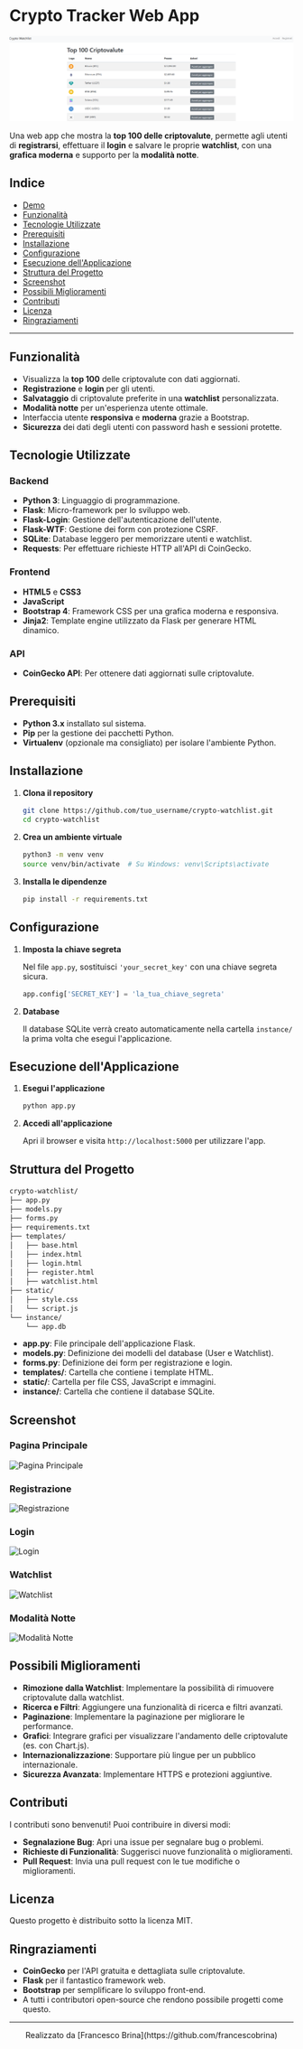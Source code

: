 # Crypto Tracker Web App

![Crypto Tracker](crypto.png) 

Una web app che mostra la **top 100 delle criptovalute**, permette agli utenti di **registrarsi**, effettuare il **login** e salvare le proprie **watchlist**, con una **grafica moderna** e supporto per la **modalità notte**.

## Indice

- [Demo](#demo)
- [Funzionalità](#funzionalità)
- [Tecnologie Utilizzate](#tecnologie-utilizzate)
- [Prerequisiti](#prerequisiti)
- [Installazione](#installazione)
- [Configurazione](#configurazione)
- [Esecuzione dell'Applicazione](#esecuzione-dellapplicazione)
- [Struttura del Progetto](#struttura-del-progetto)
- [Screenshot](#screenshot)
- [Possibili Miglioramenti](#possibili-miglioramenti)
- [Contributi](#contributi)
- [Licenza](#licenza)
- [Ringraziamenti](#ringraziamenti)

---

## Funzionalità

- Visualizza la **top 100** delle criptovalute con dati aggiornati.
- **Registrazione** e **login** per gli utenti.
- **Salvataggio** di criptovalute preferite in una **watchlist** personalizzata.
- **Modalità notte** per un'esperienza utente ottimale.
- Interfaccia utente **responsiva** e **moderna** grazie a Bootstrap.
- **Sicurezza** dei dati degli utenti con password hash e sessioni protette.

## Tecnologie Utilizzate

### Backend

- **Python 3**: Linguaggio di programmazione.
- **Flask**: Micro-framework per lo sviluppo web.
- **Flask-Login**: Gestione dell'autenticazione dell'utente.
- **Flask-WTF**: Gestione dei form con protezione CSRF.
- **SQLite**: Database leggero per memorizzare utenti e watchlist.
- **Requests**: Per effettuare richieste HTTP all'API di CoinGecko.

### Frontend

- **HTML5** e **CSS3**
- **JavaScript**
- **Bootstrap 4**: Framework CSS per una grafica moderna e responsiva.
- **Jinja2**: Template engine utilizzato da Flask per generare HTML dinamico.

### API

- **CoinGecko API**: Per ottenere dati aggiornati sulle criptovalute.

## Prerequisiti

- **Python 3.x** installato sul sistema.
- **Pip** per la gestione dei pacchetti Python.
- **Virtualenv** (opzionale ma consigliato) per isolare l'ambiente Python.

## Installazione

1. **Clona il repository**

   ```bash
   git clone https://github.com/tuo_username/crypto-watchlist.git
   cd crypto-watchlist
   ```

2. **Crea un ambiente virtuale**

   ```bash
   python3 -m venv venv
   source venv/bin/activate  # Su Windows: venv\Scripts\activate
   ```

3. **Installa le dipendenze**

   ```bash
   pip install -r requirements.txt
   ```

## Configurazione

1. **Imposta la chiave segreta**

   Nel file `app.py`, sostituisci `'your_secret_key'` con una chiave segreta sicura.

   ```python
   app.config['SECRET_KEY'] = 'la_tua_chiave_segreta'
   ```

2. **Database**

   Il database SQLite verrà creato automaticamente nella cartella `instance/` la prima volta che esegui l'applicazione.

## Esecuzione dell'Applicazione

1. **Esegui l'applicazione**

   ```bash
   python app.py
   ```

2. **Accedi all'applicazione**

   Apri il browser e visita `http://localhost:5000` per utilizzare l'app.

## Struttura del Progetto

```
crypto-watchlist/
├── app.py
├── models.py
├── forms.py
├── requirements.txt
├── templates/
│   ├── base.html
│   ├── index.html
│   ├── login.html
│   ├── register.html
│   ├── watchlist.html
├── static/
│   ├── style.css
│   └── script.js
└── instance/
    └── app.db
```

- **app.py**: File principale dell'applicazione Flask.
- **models.py**: Definizione dei modelli del database (User e Watchlist).
- **forms.py**: Definizione dei form per registrazione e login.
- **templates/**: Cartella che contiene i template HTML.
- **static/**: Cartella per file CSS, JavaScript e immagini.
- **instance/**: Cartella che contiene il database SQLite.

## Screenshot

### Pagina Principale

![Pagina Principale](https://yourimageurl.com/homepage.png) <!-- Sostituisci con gli URL reali delle immagini -->

### Registrazione

![Registrazione](https://yourimageurl.com/register.png)

### Login

![Login](https://yourimageurl.com/login.png)

### Watchlist

![Watchlist](https://yourimageurl.com/watchlist.png)

### Modalità Notte

![Modalità Notte](https://yourimageurl.com/darkmode.png)

## Possibili Miglioramenti

- **Rimozione dalla Watchlist**: Implementare la possibilità di rimuovere criptovalute dalla watchlist.
- **Ricerca e Filtri**: Aggiungere una funzionalità di ricerca e filtri avanzati.
- **Paginazione**: Implementare la paginazione per migliorare le performance.
- **Grafici**: Integrare grafici per visualizzare l'andamento delle criptovalute (es. con Chart.js).
- **Internazionalizzazione**: Supportare più lingue per un pubblico internazionale.
- **Sicurezza Avanzata**: Implementare HTTPS e protezioni aggiuntive.

## Contributi

I contributi sono benvenuti! Puoi contribuire in diversi modi:

- **Segnalazione Bug**: Apri una issue per segnalare bug o problemi.
- **Richieste di Funzionalità**: Suggerisci nuove funzionalità o miglioramenti.
- **Pull Request**: Invia una pull request con le tue modifiche o miglioramenti.

## Licenza

Questo progetto è distribuito sotto la licenza MIT.

## Ringraziamenti

- **CoinGecko** per l'API gratuita e dettagliata sulle criptovalute.
- **Flask** per il fantastico framework web.
- **Bootstrap** per semplificare lo sviluppo front-end.
- A tutti i contributori open-source che rendono possibile progetti come questo.

---

<p align="center">
  Realizzato da [Francesco Brina](https://github.com/francescobrina)
</p>
